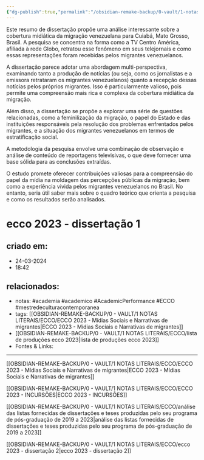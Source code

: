 ```yaml
---
{"dg-publish":true,"permalink":"/obsidian-remake-backup/0-vault/1-notas-literais/ecco/ecco-2023-dissertacao-1/","tags":["academia","academico","AcademicPerformance","ECCO","mestredeculturacontemporanea"],"dgHomeLink":true,"dgShowLocalGraph":true,"dgShowFileTree":true,"noteIcon":""}
---
```


Este resumo de dissertação propõe uma análise interessante sobre a cobertura midiática da migração venezuelana para Cuiabá, Mato Grosso, Brasil. A pesquisa se concentra na forma como a TV Centro América, afiliada à rede Globo, retratou esse fenômeno em seus telejornais e como essas representações foram recebidas pelos migrantes venezuelanos.

A dissertação parece adotar uma abordagem multi-perspectiva, examinando tanto a produção de notícias (ou seja, como os jornalistas e a emissora retrataram os migrantes venezuelanos) quanto a recepção dessas notícias pelos próprios migrantes. Isso é particularmente valioso, pois permite uma compreensão mais rica e complexa da cobertura midiática da migração.

Além disso, a dissertação se propõe a explorar uma série de questões relacionadas, como a feminilização da migração, o papel do Estado e das instituições responsáveis pela resolução dos problemas enfrentados pelos migrantes, e a situação dos migrantes venezuelanos em termos de estratificação social.

A metodologia da pesquisa envolve uma combinação de observação e análise de conteúdo de reportagens televisivas, o que deve fornecer uma base sólida para as conclusões extraídas.

O estudo promete oferecer contribuições valiosas para a compreensão do papel da mídia na moldagem das percepções públicas da migração, bem como a experiência vivida pelos migrantes venezuelanos no Brasil. No entanto, seria útil saber mais sobre o quadro teórico que orienta a pesquisa e como os resultados serão analisados.

# ecco 2023 - dissertação 1

## criado em: 
- 24-03-2024
- 18:42
## relacionados:
- notas: #academia #academico #AcademicPerformance #ECCO #mestredeculturacontemporanea 
- tags: [[OBSIDIAN-REMAKE-BACKUP/0 - VAULT/1 NOTAS LITERAIS/ECCO/ECCO 2023 - Mídias Sociais e Narrativas de migrantes\|ECCO 2023 - Mídias Sociais e Narrativas de migrantes]]
- [[OBSIDIAN-REMAKE-BACKUP/0 - VAULT/1 NOTAS LITERAIS/ECCO/lista de produções ecco 2023\|lista de produções ecco 2023]]
- Fontes & Links: 
---
[[OBSIDIAN-REMAKE-BACKUP/0 - VAULT/1 NOTAS LITERAIS/ECCO/ECCO 2023 - Mídias Sociais e Narrativas de migrantes\|ECCO 2023 - Mídias Sociais e Narrativas de migrantes]]

[[OBSIDIAN-REMAKE-BACKUP/0 - VAULT/1 NOTAS LITERAIS/ECCO/ECCO 2023 - INCURSÕES\|ECCO 2023 - INCURSÕES]]

[[OBSIDIAN-REMAKE-BACKUP/0 - VAULT/1 NOTAS LITERAIS/ECCO/análise das listas fornecidas de dissertações e teses produzidas pelo seu programa de pós-graduação de 2019 a 2023\|análise das listas fornecidas de dissertações e teses produzidas pelo seu programa de pós-graduação de 2019 a 2023]]

[[OBSIDIAN-REMAKE-BACKUP/0 - VAULT/1 NOTAS LITERAIS/ECCO/ecco 2023 - dissertação 2\|ecco 2023 - dissertação 2]]
